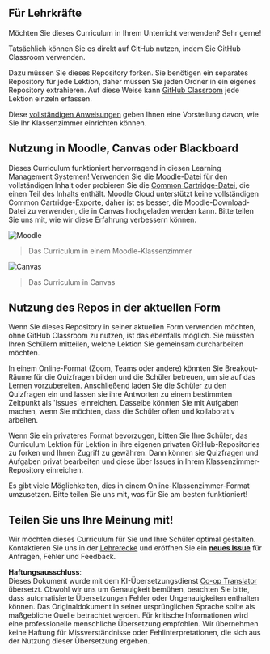 <!--
CO_OP_TRANSLATOR_METADATA:
{
  "original_hash": "75cb51f7ca9ea0b097ef4a1287e9290c",
  "translation_date": "2025-08-24T11:54:33+00:00",
  "source_file": "for-teachers.md",
  "language_code": "de"
}
-->
## Für Lehrkräfte

Möchten Sie dieses Curriculum in Ihrem Unterricht verwenden? Sehr gerne!

Tatsächlich können Sie es direkt auf GitHub nutzen, indem Sie GitHub Classroom verwenden.

Dazu müssen Sie dieses Repository forken. Sie benötigen ein separates Repository für jede Lektion, daher müssen Sie jeden Ordner in ein eigenes Repository extrahieren. Auf diese Weise kann [GitHub Classroom](https://classroom.github.com/classrooms) jede Lektion einzeln erfassen.

Diese [vollständigen Anweisungen](https://github.blog/2020-03-18-set-up-your-digital-classroom-with-github-classroom/) geben Ihnen eine Vorstellung davon, wie Sie Ihr Klassenzimmer einrichten können.

## Nutzung in Moodle, Canvas oder Blackboard

Dieses Curriculum funktioniert hervorragend in diesen Learning Management Systemen! Verwenden Sie die [Moodle-Datei](../../../../../../../teaching-files/webdev-moodle.mbz) für den vollständigen Inhalt oder probieren Sie die [Common Cartridge-Datei](../../../../../../../teaching-files/webdev-common-cartridge.imscc), die einen Teil des Inhalts enthält. Moodle Cloud unterstützt keine vollständigen Common Cartridge-Exporte, daher ist es besser, die Moodle-Download-Datei zu verwenden, die in Canvas hochgeladen werden kann. Bitte teilen Sie uns mit, wie wir diese Erfahrung verbessern können.

![Moodle](/teaching-files/moodle.png)
> Das Curriculum in einem Moodle-Klassenzimmer

![Canvas](/teaching-files/canvas.png)
> Das Curriculum in Canvas

## Nutzung des Repos in der aktuellen Form

Wenn Sie dieses Repository in seiner aktuellen Form verwenden möchten, ohne GitHub Classroom zu nutzen, ist das ebenfalls möglich. Sie müssten Ihren Schülern mitteilen, welche Lektion Sie gemeinsam durcharbeiten möchten.

In einem Online-Format (Zoom, Teams oder andere) könnten Sie Breakout-Räume für die Quizfragen bilden und die Schüler betreuen, um sie auf das Lernen vorzubereiten. Anschließend laden Sie die Schüler zu den Quizfragen ein und lassen sie ihre Antworten zu einem bestimmten Zeitpunkt als 'Issues' einreichen. Dasselbe könnten Sie mit Aufgaben machen, wenn Sie möchten, dass die Schüler offen und kollaborativ arbeiten.

Wenn Sie ein privateres Format bevorzugen, bitten Sie Ihre Schüler, das Curriculum Lektion für Lektion in ihre eigenen privaten GitHub-Repositories zu forken und Ihnen Zugriff zu gewähren. Dann können sie Quizfragen und Aufgaben privat bearbeiten und diese über Issues in Ihrem Klassenzimmer-Repository einreichen.

Es gibt viele Möglichkeiten, dies in einem Online-Klassenzimmer-Format umzusetzen. Bitte teilen Sie uns mit, was für Sie am besten funktioniert!

## Teilen Sie uns Ihre Meinung mit!

Wir möchten dieses Curriculum für Sie und Ihre Schüler optimal gestalten. Kontaktieren Sie uns in der [Lehrerecke](https://github.com/microsoft/Web-Dev-For-Beginners/discussions/categories/teacher-corner) und eröffnen Sie ein [**neues Issue**](https://github.com/microsoft/Web-Dev-For-Beginners/issues/new/choose) für Anfragen, Fehler und Feedback.

**Haftungsausschluss**:  
Dieses Dokument wurde mit dem KI-Übersetzungsdienst [Co-op Translator](https://github.com/Azure/co-op-translator) übersetzt. Obwohl wir uns um Genauigkeit bemühen, beachten Sie bitte, dass automatisierte Übersetzungen Fehler oder Ungenauigkeiten enthalten können. Das Originaldokument in seiner ursprünglichen Sprache sollte als maßgebliche Quelle betrachtet werden. Für kritische Informationen wird eine professionelle menschliche Übersetzung empfohlen. Wir übernehmen keine Haftung für Missverständnisse oder Fehlinterpretationen, die sich aus der Nutzung dieser Übersetzung ergeben.
